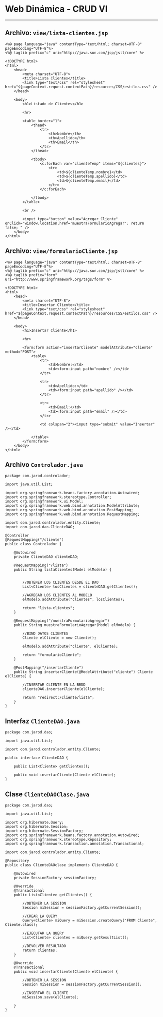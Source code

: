 # Web Dinámica - CRUD VI

---

## Archivo: `view/lista-clientes.jsp`

    <%@ page language="java" contentType="text/html; charset=UTF-8" pageEncoding="UTF-8"%>
    <%@ taglib prefix="c" uri="http://java.sun.com/jsp/jstl/core" %>

    <!DOCTYPE html>
    <html>
        <head>
            <meta charset="UTF-8">
            <title>Lista Clientes</title>
            <link type="text/css" rel="stylesheet" href="${pageContext.request.contextPath}/resources/CSS/estilos.css" />
        </head>
        
        <body>
            <h1>Listado de Clientes</h1>
            
            <hr>
            
            <table border="1">
                <thead>
                    <tr>
                        <th>Nombre</th>
                        <th>Apellido</th>
                        <th>Email</th>
                    </tr>
                </thead>
                
                <tbody>
                    <c:forEach var="clienteTemp" items="${clientes}">
                        <tr>
                            <td>${clienteTemp.nombre}</td>
                            <td>${clienteTemp.apellido}</td>
                            <td>${clienteTemp.email}</td>
                        </tr>
                    </c:forEach>
                
                </tbody>
            </table>
            
            <br />
            
            <input type="button" value="Agregar Cliente" onClick="window.location.href='muestraFormularioAgregar'; return false; " />
        </body>
    </html>

## Archivo: `view/formularioCliente.jsp`

    <%@ page language="java" contentType="text/html; charset=UTF-8" pageEncoding="UTF-8"%>
    <%@ taglib prefix="c" uri="http://java.sun.com/jsp/jstl/core" %>
    <%@ taglib prefix="form" uri="http://www.springframework.org/tags/form" %>

    <!DOCTYPE html>
    <html>
        <head>
            <meta charset="UTF-8">
            <title>Insertar Cliente</title>
            <link type="text/css" rel="stylesheet" href="${pageContext.request.contextPath}/resources/CSS/estilos.css" />
        </head>
        
        <body>
            <h1>Insertar Cliente</h1>
            
            <hr>
            
            <form:form action="insertarCliente" modelAttribute="cliente" method="POST">
                <table>
                    <tr>
                        <td>Nombre:</td>
                        <td><form:input path="nombre" /></td>
                    </tr>
                    
                    <tr>
                        <td>Apellido:</td>
                        <td><form:input path="apellido" /></td>
                    </tr>
                    
                    <tr>
                        <td>Email:</td>
                        <td><form:input path="email" /></td>
                    </tr>
                    
                    <td colspan="2"><input type="submit" value="Insertar" /></td>
                    
                </table>
            </form:form>
        </body>
    </html>

## Archivo `Controlador.java`

    package com.jarod.controlador;

    import java.util.List;

    import org.springframework.beans.factory.annotation.Autowired;
    import org.springframework.stereotype.Controller;
    import org.springframework.ui.Model;
    import org.springframework.web.bind.annotation.ModelAttribute;
    import org.springframework.web.bind.annotation.PostMapping;
    import org.springframework.web.bind.annotation.RequestMapping;

    import com.jarod.controlador.entity.Cliente;
    import com.jarod.dao.ClienteDAO;

    @Controller
    @RequestMapping("/cliente")
    public class Controlador {
        
        @Autowired
        private ClienteDAO clienteDAO;
        
        @RequestMapping("/lista")
        public String listaClientes(Model elModelo) {
            
            
            //OBTENER LOS CLIENTES DESDE EL DAO
            List<Cliente> losClientes = clienteDAO.getClientes();
            
            //AGREGAR LOS CLIENTES AL MODELO
            elModelo.addAttribute("clientes", losClientes);
            
            return "lista-clientes";
        }
        
        @RequestMapping("/muestraFormularioAgregar")
        public String muestraFormularioAgregar(Model elModelo) {
            
            //BIND DATOS CLIENTES
            Cliente elCliente = new Cliente();
            
            elModelo.addAttribute("cliente", elCliente);
            
            return "formularioCliente";
        }
        
        @PostMapping("/insertarCliente")
        public String insertarCliente(@ModelAttribute("cliente") Cliente elCliente) {
            
            //INSERTAR CLIENTE EN LA BBDD
            clienteDAO.insertarCliente(elCliente);
            
            return "redirect:/cliente/lista";
        }
    }

## Interfaz `ClienteDAO.java`

    package com.jarod.dao;

    import java.util.List;

    import com.jarod.controlador.entity.Cliente;

    public interface ClienteDAO {

        public List<Cliente> getClientes();

        public void insertarCliente(Cliente elCliente);
    }

## Clase `ClienteDAOClase.java`

    package com.jarod.dao;

    import java.util.List;

    import org.hibernate.Query;
    import org.hibernate.Session;
    import org.hibernate.SessionFactory;
    import org.springframework.beans.factory.annotation.Autowired;
    import org.springframework.stereotype.Repository;
    import org.springframework.transaction.annotation.Transactional;

    import com.jarod.controlador.entity.Cliente;

    @Repository
    public class ClienteDAOclase implements ClienteDAO {
        
        @Autowired
        private SessionFactory sessionFactory;

        @Override
        @Transactional
        public List<Cliente> getClientes() {
            
            //OBTENER LA SESSION
            Session miSession = sessionFactory.getCurrentSession();
            
            //CREAR LA QUERY
            Query<Cliente> miQuery = miSession.createQuery("FROM Cliente", Cliente.class);
            
            //EJECUTAR LA QUERY
            List<Cliente> clientes = miQuery.getResultList();
            
            //DEVOLVER RESULTADO
            return clientes;
        }

        @Override
        @Transactional
        public void insertarCliente(Cliente elCliente) {
            
            //OBTENER LA SESSION
            Session miSession = sessionFactory.getCurrentSession();
            
            //INSERTAR EL CLIENTE
            miSession.save(elCliente);
            
        }
    }
